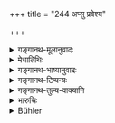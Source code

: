 +++
title = "244 अप्सु प्रवेश्य"

+++

<details><summary>गङ्गानथ-मूलानुवादः</summary>

He shall deposit such property in the water and offer it to Varuṇa, or bestow it on a Brāhmaṇa endowed with learning and character.—(244)
</details>

<details><summary>मेधातिथिः</summary>

"वरुणायेदम्" इति मनसा ध्यायन्न् **अप्सु** दद्याद् अप्सु निक्षिपेत् । **ब्राह्मणाय** वा विद्याशीलसंपन्नाय दद्यात् ॥ ९.२४४ ॥
</details>

<details><summary>गङ्गानथ-भाष्यानुवादः</summary>

‘*This to Varuṇa*’—thinking thus in his mind, he shall deposit the fine in water; or bestow it upon a Brāhmaṇa equipped with learning and character.—(244)
</details>

<details><summary>गङ्गानथ-टिप्पन्यः</summary>

This verse is quoted in *Vivādaratnākara* (p. 637);—in
*Vyavahāra-Bālambhaṭṭī* (p. 1053);—and in *Prāyaścittaviveka* (p. 122),
which says that the expiation here prescribed refers to the stealing of gold more than 16 *māṣas* in weight.
</details>

<details><summary>गङ्गानथ-तुल्य-वाक्यानि</summary>

**(verses 9.243-246)  
**

See Comparative notes for [Verse 9.243].
</details>

<details><summary>भारुचिः</summary>

अत्र प्रतिपत्तिविधौ कारणं वक्ति, यस्मात् ।
</details>

<details><summary>Bühler</summary>

244	Having thrown such a fine into the water, let him offer it to Varuna, or let him bestow it on a learned and virtuous Brahmana.
</details>
